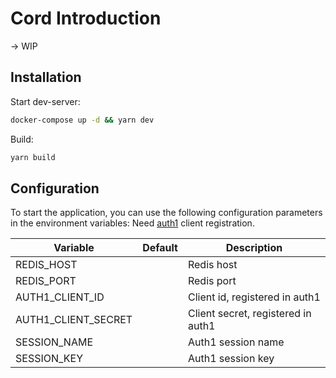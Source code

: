 # Cord Introduction
-> WIP

## Installation
Start dev-server:
```bash
docker-compose up -d && yarn dev
```

Build:
```bash
yarn build
```

## Configuration
To start the application, you can use the following configuration parameters in the environment variables:
Need [auth1](https://github.com/ProtocolONE/auth1.protocol.one) client registration.

| Variable                  | Default                                           | Description                                                                                         |
|---------------------------|---------------------------------------------------|-----------------------------------------------------------------------------------------------------|
| REDIS_HOST                |                                                   | Redis host                                                                                          |
| REDIS_PORT                |                                                   | Redis port                                                                                          |
| AUTH1_CLIENT_ID           |                                                   | Client id, registered in auth1                                                                      |
| AUTH1_CLIENT_SECRET       |                                                   | Client secret, registered in auth1                                                                  |
| SESSION_NAME              |                                                   | Auth1 session name                                                                                  |
| SESSION_KEY               |                                                   | Auth1 session key                                                                                   |
